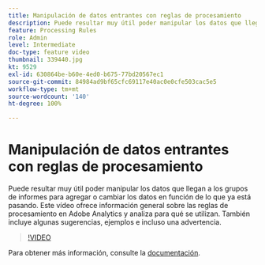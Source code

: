 ```yaml
---
title: Manipulación de datos entrantes con reglas de procesamiento
description: Puede resultar muy útil poder manipular los datos que llegan a los grupos de informes para agregar o cambiar los datos en función de lo que ya está pasando. Este vídeo ofrece información general sobre las reglas de procesamiento en Adobe Analytics y analiza para qué se utilizan. También incluye algunas sugerencias, ejemplos e incluso una advertencia.
feature: Processing Rules
role: Admin
level: Intermediate
doc-type: feature video
thumbnail: 339440.jpg
kt: 9529
exl-id: 630864be-b60e-4ed0-b675-77bd20567ec1
source-git-commit: 84984ad9bf65cfc69117e40ac0e0cfe503cac5e5
workflow-type: tm+mt
source-wordcount: '140'
ht-degree: 100%

---
```


# Manipulación de datos entrantes con reglas de procesamiento

Puede resultar muy útil poder manipular los datos que llegan a los grupos de informes para agregar o cambiar los datos en función de lo que ya está pasando. Este vídeo ofrece información general sobre las reglas de procesamiento en Adobe Analytics y analiza para qué se utilizan. También incluye algunas sugerencias, ejemplos e incluso una advertencia.

>[!VIDEO](https://video.tv.adobe.com/v/339440/?quality=12&learn=on)

Para obtener más información, consulte la [documentación](https://experienceleague.adobe.com/docs/analytics/admin/admin-tools/processing-rules/processing-rules.html?lang=es).
